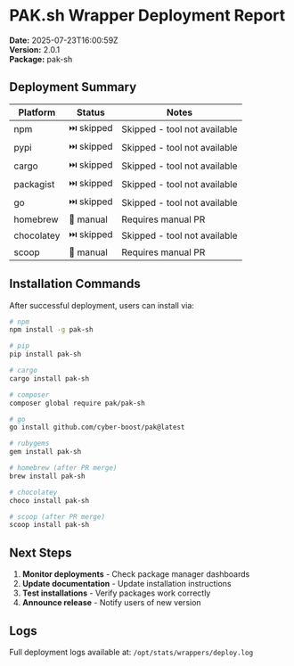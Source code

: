 # PAK.sh Wrapper Deployment Report

**Date:** 2025-07-23T16:00:59Z  
**Version:** 2.0.1  
**Package:** pak-sh  

## Deployment Summary

| Platform | Status | Notes |
|----------|--------|-------|
| npm | ⏭️ skipped | Skipped - tool not available |
| pypi | ⏭️ skipped | Skipped - tool not available |
| cargo | ⏭️ skipped | Skipped - tool not available |
| packagist | ⏭️ skipped | Skipped - tool not available |
| go | ⏭️ skipped | Skipped - tool not available |
| homebrew | 📝 manual | Requires manual PR |
| chocolatey | ⏭️ skipped | Skipped - tool not available |
| scoop | 📝 manual | Requires manual PR |

## Installation Commands

After successful deployment, users can install via:

```bash
# npm
npm install -g pak-sh

# pip
pip install pak-sh

# cargo
cargo install pak-sh

# composer
composer global require pak/pak-sh

# go
go install github.com/cyber-boost/pak@latest

# rubygems
gem install pak-sh

# homebrew (after PR merge)
brew install pak-sh

# chocolatey
choco install pak-sh

# scoop (after PR merge)
scoop install pak-sh
```

## Next Steps

1. **Monitor deployments** - Check package manager dashboards
2. **Update documentation** - Update installation instructions
3. **Test installations** - Verify packages work correctly
4. **Announce release** - Notify users of new version

## Logs

Full deployment logs available at: `/opt/stats/wrappers/deploy.log`
